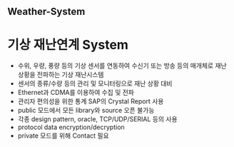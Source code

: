 ## Weather-System
# 기상 재난연계 System
- 수위, 우량, 풍량 등의 기상 센서를 연동하여 수신기 또는 방송 등의 매개체로 재난상황을 전파하는 기상 재난시스템
- 센서의 종류/수량 등의 관리 및 모니터링으로 재난 상황 대비
- Ethernet과 CDMA를 이용하여 수집 및 전파
- 관리자 편의성을 위한 통계 SAP의 Crystal Report 사용
- public 모드에서 모든 library와 source 오픈 불가능
- 각종 design pattern, oracle, TCP/UDP/SERIAL 등의 사용
- protocol data encryption/decryption
- private 모드를 위해 Contact 필요
